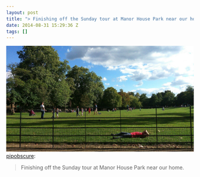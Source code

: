 ```yaml
---
layout: post
title: "> Finishing off the Sunday tour at Manor House Park near our home."
date: 2014-08-31 15:29:36 Z
tags: []
---
```

![](/media/2014/08/96267617267.jpg)
[pipobscure](http://pipobscure.com/post/96267580044/finishing-off-the-sunday-tour-at-manor-house-park):

> Finishing off the Sunday tour at Manor House Park near our home.

